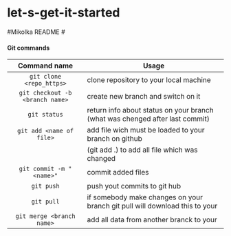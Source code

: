 # let-s-get-it-started
#Mikolka README #

#### Git commands ####
Command name            	    | Usage
:---------------------------------: | ---------------------------------------------------------------------
```git clone <repo_https>```        | clone repository to your local machine
```git checkout -b <branch name>``` | create new branch and switch on it
```git status```                    | return info about status on your branch (what was chenged after last commit)
```git add <name of file>```        | add file wich must be loaded to your branch on github
			            | (git add .) to add all file which was changed
```git commit -m "<name>"```        | commit added files
```git push```                      | push yout commits to git hub
```git pull```                      | if somebody make changes on your branch git pull will download this to your
```git merge <branch name>```       | add all data from another branck to your


